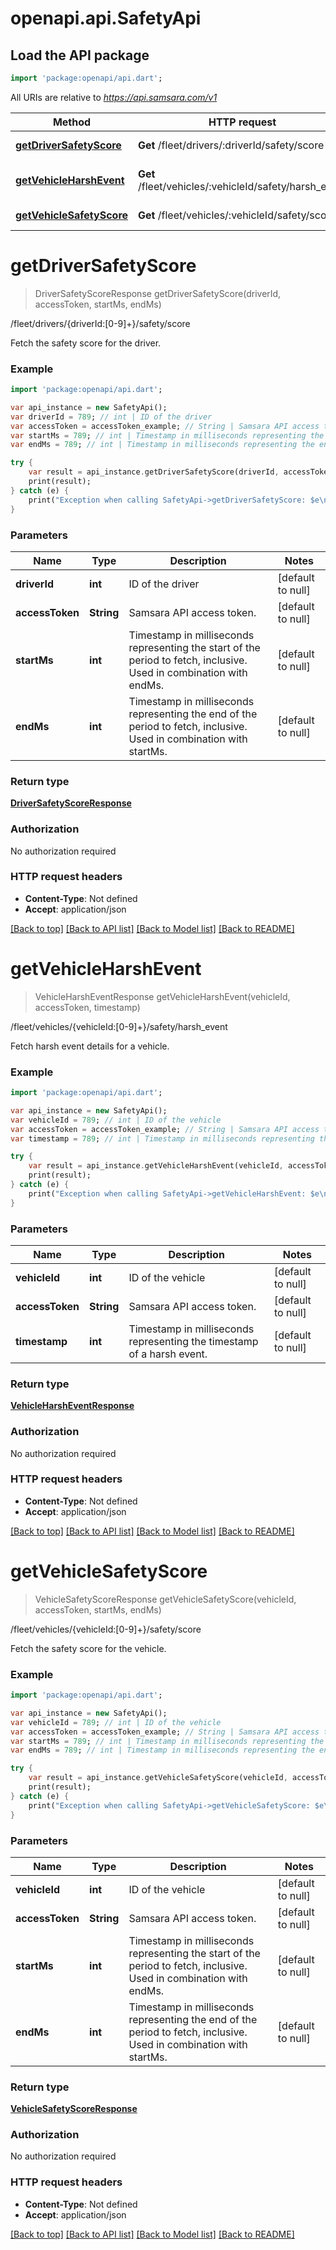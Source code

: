 # openapi.api.SafetyApi

## Load the API package
```dart
import 'package:openapi/api.dart';
```

All URIs are relative to *https://api.samsara.com/v1*

Method | HTTP request | Description
------------- | ------------- | -------------
[**getDriverSafetyScore**](SafetyApi.md#getDriverSafetyScore) | **Get** /fleet/drivers/:driverId/safety/score | /fleet/drivers/{driverId:[0-9]+}/safety/score
[**getVehicleHarshEvent**](SafetyApi.md#getVehicleHarshEvent) | **Get** /fleet/vehicles/:vehicleId/safety/harsh_event | /fleet/vehicles/{vehicleId:[0-9]+}/safety/harsh_event
[**getVehicleSafetyScore**](SafetyApi.md#getVehicleSafetyScore) | **Get** /fleet/vehicles/:vehicleId/safety/score | /fleet/vehicles/{vehicleId:[0-9]+}/safety/score


# **getDriverSafetyScore**
> DriverSafetyScoreResponse getDriverSafetyScore(driverId, accessToken, startMs, endMs)

/fleet/drivers/{driverId:[0-9]+}/safety/score

Fetch the safety score for the driver.

### Example 
```dart
import 'package:openapi/api.dart';

var api_instance = new SafetyApi();
var driverId = 789; // int | ID of the driver
var accessToken = accessToken_example; // String | Samsara API access token.
var startMs = 789; // int | Timestamp in milliseconds representing the start of the period to fetch, inclusive. Used in combination with endMs.
var endMs = 789; // int | Timestamp in milliseconds representing the end of the period to fetch, inclusive. Used in combination with startMs.

try { 
    var result = api_instance.getDriverSafetyScore(driverId, accessToken, startMs, endMs);
    print(result);
} catch (e) {
    print("Exception when calling SafetyApi->getDriverSafetyScore: $e\n");
}
```

### Parameters

Name | Type | Description  | Notes
------------- | ------------- | ------------- | -------------
 **driverId** | **int**| ID of the driver | [default to null]
 **accessToken** | **String**| Samsara API access token. | [default to null]
 **startMs** | **int**| Timestamp in milliseconds representing the start of the period to fetch, inclusive. Used in combination with endMs. | [default to null]
 **endMs** | **int**| Timestamp in milliseconds representing the end of the period to fetch, inclusive. Used in combination with startMs. | [default to null]

### Return type

[**DriverSafetyScoreResponse**](DriverSafetyScoreResponse.md)

### Authorization

No authorization required

### HTTP request headers

 - **Content-Type**: Not defined
 - **Accept**: application/json

[[Back to top]](#) [[Back to API list]](../README.md#documentation-for-api-endpoints) [[Back to Model list]](../README.md#documentation-for-models) [[Back to README]](../README.md)

# **getVehicleHarshEvent**
> VehicleHarshEventResponse getVehicleHarshEvent(vehicleId, accessToken, timestamp)

/fleet/vehicles/{vehicleId:[0-9]+}/safety/harsh_event

Fetch harsh event details for a vehicle.

### Example 
```dart
import 'package:openapi/api.dart';

var api_instance = new SafetyApi();
var vehicleId = 789; // int | ID of the vehicle
var accessToken = accessToken_example; // String | Samsara API access token.
var timestamp = 789; // int | Timestamp in milliseconds representing the timestamp of a harsh event.

try { 
    var result = api_instance.getVehicleHarshEvent(vehicleId, accessToken, timestamp);
    print(result);
} catch (e) {
    print("Exception when calling SafetyApi->getVehicleHarshEvent: $e\n");
}
```

### Parameters

Name | Type | Description  | Notes
------------- | ------------- | ------------- | -------------
 **vehicleId** | **int**| ID of the vehicle | [default to null]
 **accessToken** | **String**| Samsara API access token. | [default to null]
 **timestamp** | **int**| Timestamp in milliseconds representing the timestamp of a harsh event. | [default to null]

### Return type

[**VehicleHarshEventResponse**](VehicleHarshEventResponse.md)

### Authorization

No authorization required

### HTTP request headers

 - **Content-Type**: Not defined
 - **Accept**: application/json

[[Back to top]](#) [[Back to API list]](../README.md#documentation-for-api-endpoints) [[Back to Model list]](../README.md#documentation-for-models) [[Back to README]](../README.md)

# **getVehicleSafetyScore**
> VehicleSafetyScoreResponse getVehicleSafetyScore(vehicleId, accessToken, startMs, endMs)

/fleet/vehicles/{vehicleId:[0-9]+}/safety/score

Fetch the safety score for the vehicle.

### Example 
```dart
import 'package:openapi/api.dart';

var api_instance = new SafetyApi();
var vehicleId = 789; // int | ID of the vehicle
var accessToken = accessToken_example; // String | Samsara API access token.
var startMs = 789; // int | Timestamp in milliseconds representing the start of the period to fetch, inclusive. Used in combination with endMs.
var endMs = 789; // int | Timestamp in milliseconds representing the end of the period to fetch, inclusive. Used in combination with startMs.

try { 
    var result = api_instance.getVehicleSafetyScore(vehicleId, accessToken, startMs, endMs);
    print(result);
} catch (e) {
    print("Exception when calling SafetyApi->getVehicleSafetyScore: $e\n");
}
```

### Parameters

Name | Type | Description  | Notes
------------- | ------------- | ------------- | -------------
 **vehicleId** | **int**| ID of the vehicle | [default to null]
 **accessToken** | **String**| Samsara API access token. | [default to null]
 **startMs** | **int**| Timestamp in milliseconds representing the start of the period to fetch, inclusive. Used in combination with endMs. | [default to null]
 **endMs** | **int**| Timestamp in milliseconds representing the end of the period to fetch, inclusive. Used in combination with startMs. | [default to null]

### Return type

[**VehicleSafetyScoreResponse**](VehicleSafetyScoreResponse.md)

### Authorization

No authorization required

### HTTP request headers

 - **Content-Type**: Not defined
 - **Accept**: application/json

[[Back to top]](#) [[Back to API list]](../README.md#documentation-for-api-endpoints) [[Back to Model list]](../README.md#documentation-for-models) [[Back to README]](../README.md)

